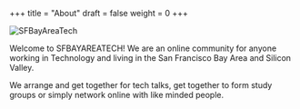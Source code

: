 +++
title = "About"
draft = false
weight = 0
+++

![SFBayAreaTech](sfbayareatech_logo.png)

Welcome to SFBAYAREATECH! We are an online community for anyone working in Technology and living in the San Francisco Bay Area and
Silicon Valley.

We arrange and get together for tech talks, get together to form study groups or simply network online with like minded people. 

